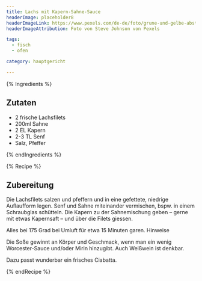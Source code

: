 ```yaml
---
title: Lachs mit Kapern-Sahne-Sauce
headerImage: placeholder8
headerImageLink: https://www.pexels.com/de-de/foto/grune-und-gelbe-abstrakte-malerei-4943165/
headerImageAttribution: Foto von Steve Johnson von Pexels

tags:
  - fisch
  - ofen

category: hauptgericht

---
```


{% Ingredients %}

## Zutaten

- 2 frische Lachsfilets
- 200ml Sahne
- 2 EL Kapern
- 2-3 TL Senf
- Salz, Pfeffer

{% endIngredients %}

{% Recipe %}

## Zubereitung

Die Lachsfilets salzen und pfeffern und in eine gefettete, niedrige Auflaufform legen. Senf und Sahne miteinander vermischen, bspw. in einem Schraubglas schütteln. Die Kapern zu der Sahnemischung geben – gerne mit etwas Kapernsaft – und über die Filets giessen.

Alles bei 175 Grad bei Umluft für etwa 15 Minuten garen.
Hinweise

Die Soße gewinnt an Körper und Geschmack, wenn man ein wenig Worcester-Sauce und/oder Mirin hinzugibt. Auch Weißwein ist denkbar.

Dazu passt wunderbar ein frisches Ciabatta.

{% endRecipe %}

